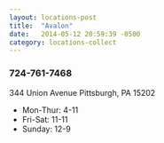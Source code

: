 ```yaml
---
layout: locations-post
title:  "Avalon"
date:   2014-05-12 20:59:39 -0500
category: locations-collect
---
```


<div class="box-3">
<i class="fa fa-map-marker fa-4x"></i>

  <div class="info">
  <h3 class="number">724-761-7468</h3>
  <p>344 Union Avenue Pittsburgh, PA 15202</p>
  </div>
</div>

<div class="box-4">
<i class="fa fa-clock-o fa-4x"></i>
<ul class="hours">
  <li>Mon-Thur: 4-11</li>
  <li>Fri-Sat: 11-11</li>
  <li>Sunday: 12-9</li>
</ul>


</div>
